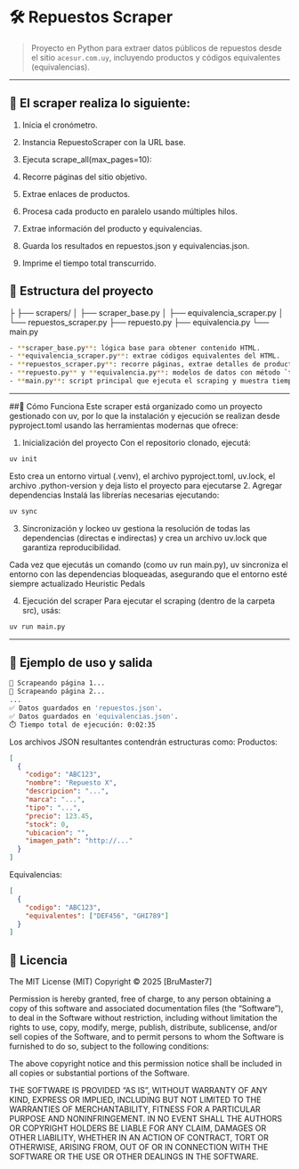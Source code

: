 # 🛠️ Repuestos Scraper

> Proyecto en Python para extraer datos públicos de repuestos desde el sitio `acesur.com.uy`, incluyendo productos y códigos equivalentes (equivalencias).

---

## 📝 El scraper realiza lo siguiente:

1. Inicia el cronómetro.

2. Instancia RepuestoScraper con la URL base.

3. Ejecuta scrape_all(max_pages=10):

4. Recorre páginas del sitio objetivo.

5. Extrae enlaces de productos.

6. Procesa cada producto en paralelo usando múltiples hilos.

7. Extrae información del producto y equivalencias.

8. Guarda los resultados en repuestos.json y equivalencias.json.

9. Imprime el tiempo total transcurrido.

## 📁 Estructura del proyecto
├
├── scrapers/
│ ├── scraper_base.py
│ ├── equivalencia_scraper.py
│ └── repuestos_scraper.py
├── repuesto.py
├── equivalencia.py
└── main.py

```bash
- **scraper_base.py**: lógica base para obtener contenido HTML.
- **equivalencia_scraper.py**: extrae códigos equivalentes del HTML.
- **repuestos_scraper.py**: recorre páginas, extrae detalles de productos y equivalencias, guarda resultados en JSON.
- **repuesto.py** y **equivalencia.py**: modelos de datos con método `to_json()`.
- **main.py**: script principal que ejecuta el scraping y muestra tiempo total de ejecución.
```
---
##🚀 Cómo Funciona
Este scraper está organizado como un proyecto gestionado con uv, por lo que la instalación y ejecución se realizan desde pyproject.toml usando las herramientas modernas que ofrece:

1. Inicialización del proyecto
Con el repositorio clonado, ejecutá:
```bash
uv init
```
Esto crea un entorno virtual (.venv), el archivo pyproject.toml, uv.lock, el archivo .python-version y deja listo el proyecto para ejecutarse
2. Agregar dependencias
Instalá las librerías necesarias ejecutando:
```bash
uv sync
```
3. Sincronización y lockeo
uv gestiona la resolución de todas las dependencias (directas e indirectas) y crea un archivo uv.lock que garantiza reproducibilidad.

Cada vez que ejecutás un comando (como uv run main.py), uv sincroniza el entorno con las dependencias bloqueadas, asegurando que el entorno esté siempre actualizado 
Heuristic Pedals

4. Ejecución del scraper
Para ejecutar el scraping (dentro de la carpeta src), usás:
```bash
uv run main.py
```
---

## 🧪 Ejemplo de uso y salida
```bash
📄 Scrapeando página 1...
📄 Scrapeando página 2...
...
✅ Datos guardados en 'repuestos.json'.
✅ Datos guardados en 'equivalencias.json'.
⏱️ Tiempo total de ejecución: 0:02:35
```
Los archivos JSON resultantes contendrán estructuras como:
Productos:
```json
[
  {
    "codigo": "ABC123",
    "nombre": "Repuesto X",
    "descripcion": "...",
    "marca": "...",
    "tipo": "...",
    "precio": 123.45,
    "stock": 0,
    "ubicacion": "",
    "imagen_path": "http://..."
  }
]
```

Equivalencias:
```json
[
  {
    "codigo": "ABC123",
    "equivalentes": ["DEF456", "GHI789"]
  }
]
```


## 📄 Licencia
The MIT License (MIT)
Copyright © 2025 [BruMaster7]

Permission is hereby granted, free of charge, to any person obtaining a copy
of this software and associated documentation files (the “Software”), to deal
in the Software without restriction, including without limitation the rights
to use, copy, modify, merge, publish, distribute, sublicense, and/or sell copies
of the Software, and to permit persons to whom the Software is furnished to do so,
subject to the following conditions:

The above copyright notice and this permission notice shall be included in all
copies or substantial portions of the Software.

THE SOFTWARE IS PROVIDED “AS IS”, WITHOUT WARRANTY OF ANY KIND, EXPRESS OR IMPLIED,
INCLUDING BUT NOT LIMITED TO THE WARRANTIES OF MERCHANTABILITY, FITNESS FOR A
PARTICULAR PURPOSE AND NONINFRINGEMENT. IN NO EVENT SHALL THE AUTHORS OR COPYRIGHT
HOLDERS BE LIABLE FOR ANY CLAIM, DAMAGES OR OTHER LIABILITY, WHETHER IN AN ACTION
OF CONTRACT, TORT OR OTHERWISE, ARISING FROM, OUT OF OR IN CONNECTION WITH THE
SOFTWARE OR THE USE OR OTHER DEALINGS IN THE SOFTWARE.

